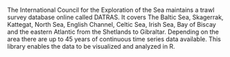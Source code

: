 The International Council for the Exploration of the Sea maintains a trawl survey database online called DATRAS. It covers The Baltic Sea, Skagerrak, Kattegat, North Sea, English Channel, Celtic Sea, Irish Sea, Bay of Biscay and the  eastern Atlantic from the Shetlands to Gibraltar. Depending on the area there are up to 45 years of continuous time series data available. This library enables the data to be visualized and analyzed in R.